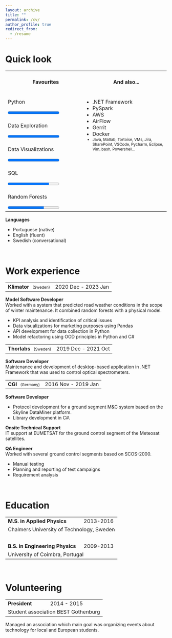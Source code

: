 ```yaml
---
layout: archive
title: ""
permalink: /cv/
author_profile: true
redirect_from:
  - /resume
---
```


Quick look
======

<table width="70%" style="border:none">
  <tr style="line-height:60px">
    <th>
      Favourites
    </th>
    <th>
      And also...<!-- -->
    </th>
  </tr>
  <tr>
    <td>
      <div class="progress-element">
        <p class="progress-label">
        Python</p>
        <div class="progress-container">
          <progress max="100" value="100"></progress>
        </div>
      </div>
    </td>
        <td width="50%" rowspan="5" style="vertical-align:top;">
    <ul style="margin-left:-15px;">
      <li>.NET Framework</li>
      <li>PySpark</li>
      <li>AWS</li>
      <li>AirFlow</li>
      <li>Gerrit</li>
      <li>Docker</li>
      <li style="font-size:0.75em">Java, Matlab, Tortoise, VMs, Jira, SharePoint, VSCode, Pycharm, Eclipse, Vim, bash, Powershell... </li>
    </ul>
    </td>
  </tr>
    <tr>
    <td>
      <div class="progress-element">
        <p class="progress-label">
        Data Exploration</p>
        <div class="progress-container">
          <progress max="100" value="100"></progress>
        </div>
      </div>
    </td>
  </tr>
  <tr>
    <td>
      <div class="progress-element">
        <p class="progress-label">
        Data Visualizations</p>
        <div class="progress-container">
          <progress max="100" value="100"></progress>
        </div>
      </div>
    </td>
  </tr>
  <tr>
    <td>
      <div class="progress-element">
        <p class="progress-label">
        SQL</p>
        <div class="progress-container">
          <progress max="100" value="80"></progress>
        </div>
      </div>
    </td>
  </tr>
  <tr>
    <td>
      <div class="progress-element">
        <p class="progress-label">
        Random Forests</p>
        <div class="progress-container">
          <progress max="100" value="70"></progress>
        </div>
      </div>
    </td>
  </tr>
</table>

<b>Languages</b>
* Portuguese (native)
* English (fluent)
* Swedish (conversational)

<!--
Python <br/> (Pandas, SciPy, Numpy)<progress value="75" max="100">75%</progress> <br/>
Data Analysis <progress value="75" max="100">75%</progress> <br/>
SQL  <progress value="75" max="100">75%</progress> <br/>
Python <progress value="75" max="100">75%</progress>  <br/>


<table width="50px;">
  <tr>
    <td width="260px">Python (Pandas, SciPy, Numpy)</td>
    <td><progress value="75" max="100">75%</progress> </td>
  </tr>
    <tr>
    <td>Data Analysis</td>
    <td><progress value="75" max="100">75%</progress></td>
  </tr> 
    <tr>
    <td>SQL</td>
    <td><progress value="75" max="100">75%</progress></td>
  </tr> 
    <tr>
    <td></td>
    <td></td>
  </tr> 
</table>

<table width="50px">
  <tr>
    <td width="130px">Python</td>
    <td><progress value="75" max="100">75%</progress> </td>
  </tr>
    <tr>
    <td>Data Analysis</td>
    <td><progress value="75" max="100">75%</progress></td>
  </tr> 
    <tr>
    <td>SQL</td>
    <td><progress value="75" max="100">75%</progress></td>
  </tr> 
    <tr>
    <td></td>
    <td></td>
  </tr> 
</table>
-->

<br/>


Work experience
======


<table>
  <tr>
    <td><b>Klimator</b> <span style="font-size:0.75em;font-style:none;">&ensp;(Sweden)</span></td>
    <td> <div class="job_duration">
    2020 Dec - 2023 Jan
          </div>
    </td>
  </tr> 
</table>

**Model Software Developer**  <!-- *1y 2m* -->  <br/>
Worked with a system that predicted road weather conditions in the scope of winter maintenance.
It combined random forests with a physical model.
* KPI analysis and identification of critical issues  
* Data visualizations for marketing purposes using Pandas 
* API development for data collection in Python
* Model refactoring using OOD principles in Python and C#


<table>
  <tr>
    <td><b>Thorlabs</b> <span style="font-size:0.75em;font-style:none;">&ensp;(Sweden)</span></td>
    <td> <div class="job_duration">
    2019 Dec - 2021 Oct
          </div>
    </td>
  </tr> 
</table>


**Software Developer**   <!-- *1y 10m* -->  <br/>
Maintenance and development of desktop-based application in .NET Framework that was used to control optical spectrometers.
<br/>


<table>
  <tr>
    <td><b>CGI</b>  <span style="font-size:0.75em;font-style:none;">&ensp;(Germany)</span></td>
    <td> <div class="job_duration">
    2016 Nov - 2019 Jan
          </div>
    </td>
  </tr> 
</table>


**Software Developer** 
* Protocol development for a ground segment M&C system based on the Skyline DataMiner platform. 
* Library development in C#.

**Onsite Technical Support**  <!--  *7m* -->  <br/>
IT support at EUMETSAT for the ground control segment of the Meteosat satellites.

**QA Engineer**  <!-- *1y 1m* -->  <br/> 
Worked with several ground control segments based on SCOS-2000.
* Manual testing 
* Planning and reporting of test campaigns
* Requirement analysis

 <br/>

Education
======

<table style="border-bottom:none;">
  <tr>
    <td><b>M.S. in Applied Physics</b></td>
    <td> <div class="job_duration">
    2013-2016
          </div>
    </td>
  </tr>
  <tr>
    <td colspan="2">Chalmers University of Technology, Sweden</td>
  </tr>
  <tr><td><br/></td></tr>
  <tr>
    <td><b>B.S. in Engineering Physics</b></td>
    <td> <div class="job_duration">
    2009-2013
          </div>
    </td>
  </tr>
  <tr>
    <td colspan="2">University of Coimbra, Portugal</td>
  </tr>
</table>


 <br/>

Volunteering
======
<table style="border-bottom:none;">
  <tr>
    <td><b>President</b></td>
    <td> <div class="job_duration">
    2014 - 2015 </div>
    </td>
  </tr>
    <tr>
    <td colspan="2">Student association BEST Gothenburg</td>
  </tr>
</table>

Managed an association which main goal was organizing events about technology for local and European students.

<!--
Publications
======
  <ul>{% for post in site.publications %}
    {% include archive-single-cv.html %}
  {% endfor %}</ul>
  -->



